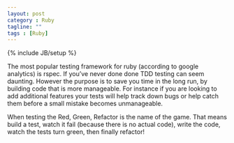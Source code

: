 ```yaml
---
layout: post
category : Ruby
tagline: ""
tags : [Ruby]
---
```

{% include JB/setup %}

The most popular testing framework for ruby (according to google analytics) is rspec. If you’ve never done done TDD testing can seem daunting. However the purpose is to save you time in the long run, by building code that is more manageable. For instance if you are looking to add additional features your tests will help track down bugs or help catch them before a small mistake becomes unmanageable. 

When testing the Red, Green, Refactor is the name of the game. That means build a test, watch it fail (because there is no actual code), write the code, watch the tests turn green, then finally refactor!
